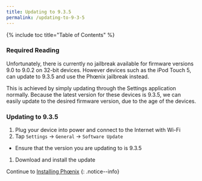 ```yaml
---
title: Updating to 9.3.5
permalink: /updating-to-9-3-5
---
```


{% include toc title="Table of Contents" %}

### Required Reading

Unfortunately, there is currently no jailbreak available for firmware versions 9.0 to 9.0.2 on 32-bit devices. However devices such as the iPod Touch 5, can update to 9.3.5 and use the Phœnix jailbreak instead.

This is achieved by simply updating through the Settings application normally. Because the latest version for these devices is 9.3.5, we can easily update to the desired firmware version, due to the age of the devices.

### Updating to 9.3.5

1. Plug your device into power and connect to the Internet with Wi-Fi
1. Tap `Settings` -> `General` -> `Software Update`
  - Ensure that the version you are updating to is 9.3.5
1. Download and install the update

Continue to [Installing Phœnix](installing-phoenix)
{: .notice--info}
